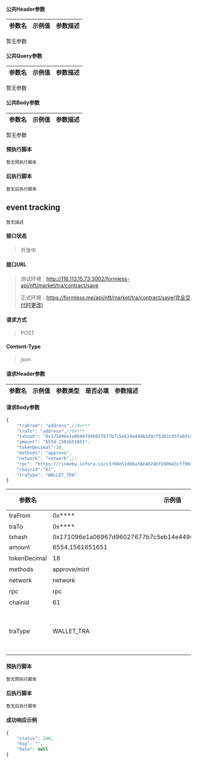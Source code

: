 #### 公共Header参数
参数名 | 示例值 | 参数描述
--- | --- | ---
暂无参数
#### 公共Query参数
参数名 | 示例值 | 参数描述
--- | --- | ---
暂无参数
#### 公共Body参数
参数名 | 示例值 | 参数描述
--- | --- | ---
暂无参数
#### 预执行脚本
```javascript
暂无预执行脚本
```
#### 后执行脚本
```javascript
暂无后执行脚本
```
## event tracking
```text
暂无描述
```
#### 接口状态
> 开发中

#### 接口URL
> 测试环境：http://118.113.15.73:3002/formless-api/nft/market/tra/contract/save
> 
> 正式环境：https://formless.me/api/nft/market/tra/contract/save(完全交付时更改)
#### 请求方式
> POST

#### Content-Type
> json

#### 请求Header参数
参数名 | 示例值 | 参数类型 | 是否必填 | 参数描述
--- | --- | --- | --- | ---
#### 请求Body参数
```javascript
{
    "traFrom": "address",//0x***
    "traTo": "address",//0x***
    "txhash": "0x171096e1a06967d96027677b7c5eb14e44961d9cf5303c95fa691d3bbe914d3f",
    "amount": "6554.1561651651",
    "tokenDecimal":10,
    "methods": "approve",
    "network": "network",//
    "rpc": "https://rinkeby.infura.io/v3/60e51d66a38e4624bfb90643cff08d0b",
    "chainid":"61",
    "traType": "WALLET_TRA"
}
```
参数名 | 示例值 | 参数类型 | 参数描述
--- | --- | --- | ---
traFrom | 0x**** | Text | 发起方
traTo | 0x**** | Text | 接收方
txhash | 0x171096e1a06967d96027677b7c5eb14e44961d9cf5303c95fa691d3bbe914d3f | Text | txHash
amount | 6554.1561651651 | Text | 金额
tokenDecimal | 18 | Text | token精度(非必填)
methods | approve/mint | Text | 方法
network | network | Text | 网络
rpc | rpc | Text | rpc地址
chainid | 61 | Text | 链Id
traType | WALLET_TRA | Text | 交易类型(WALLET_TRA:钱包交易,CONTRACT_TRA:合约交易)
#### 预执行脚本
```javascript
暂无预执行脚本
```
#### 后执行脚本
```javascript
暂无后执行脚本
```
#### 成功响应示例
```javascript
{
	"status": 200,
	"msg": "",
	"data": null
}
```
